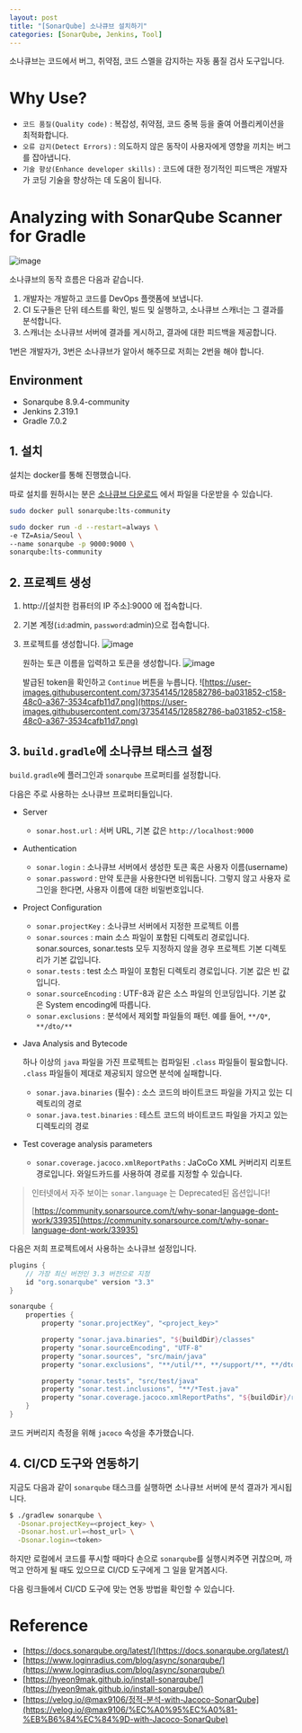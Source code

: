 ```yaml
---
layout: post
title: "[SonarQube] 소나큐브 설치하기"
categories: [SonarQube, Jenkins, Tool]
---
```


소나큐브는 코드에서 버그, 취약점, 코드 스멜을 감지하는 자동 품질 검사 도구입니다.

# Why Use?

- `코드 품질(Quality code)` : 복잡성, 취약점, 코드 중복 등을 줄여 어플리케이션을 최적화합니다.
- `오류 감지(Detect Errors)` : 의도하지 않은 동작이 사용자에게 영향을 끼치는 버그를 잡아냅니다.
- `기술 향상(Enhance developer skills)` : 코드에 대한 정기적인 피드백은 개발자가 코딩 기술을 향상하는 데 도움이 됩니다.

# Analyzing with SonarQube Scanner for Gradle
![image](https://user-images.githubusercontent.com/56301069/146433952-b688bb4b-1c14-42b6-9e98-99022ecdbb44.png)


소나큐브의 동작 흐름은 다음과 같습니다.

1. 개발자는 개발하고 코드를 DevOps 플랫폼에 보냅니다.
2. CI 도구들은 단위 테스트를 확인, 빌드 및 실행하고, 소나큐브 스캐너는 그 결과를 분석합니다.
3. 스캐너는 소나큐브 서버에 결과를 게시하고, 결과에 대한 피드백을 제공합니다.

1번은 개발자가, 3번은 소나큐브가 알아서 해주므로 저희는 2번을 해야 합니다.

## Environment
- Sonarqube 8.9.4-community
- Jenkins 2.319.1
- Gradle 7.0.2

## 1. 설치
설치는 docker를 통해 진행했습니다.

따로 설치를 원하시는 분은 [소나큐브 다운로드](https://www.sonarqube.org/downloads/?gads_campaign=Asia-SonarQube&gads_ad_group=SonarQube&gads_keyword=sonarqube&gclid=Cj0KCQiA5OuNBhCRARIsACgaiqUgii6OsetGX46aZOdMgbnES01gD5j7JHiZS4q2fb7PtMRSq3c8R44aAuCKEALw_wcB) 에서 파일을 다운받을 수 있습니다.

```bash
sudo docker pull sonarqube:lts-community

sudo docker run -d --restart=always \ 
-e TZ=Asia/Seoul \ 
--name sonarqube -p 9000:9000 \ 
sonarqube:lts-community
```

## 2. 프로젝트 생성

1. http://[설치한 컴퓨터의 IP 주소]:9000 에 접속합니다.
2. 기본 계정(`id`:admin, `password`:admin)으로 접속합니다.
3. 프로젝트를 생성합니다.
   ![image](https://user-images.githubusercontent.com/56301069/146434754-2290b444-ad06-44e7-b90a-5cd9dddcca38.png)

   원하는 토큰 이름을 입력하고 토큰을 생성합니다.
   ![image](https://user-images.githubusercontent.com/56301069/146434482-122c7536-9768-451a-9f78-a13ccf0de34a.png)

   발급된 token을 확인하고 `Continue` 버튼을 누릅니다.
   ![https://user-images.githubusercontent.com/37354145/128582786-ba031852-c158-48c0-a367-3534cafb11d7.png](https://user-images.githubusercontent.com/37354145/128582786-ba031852-c158-48c0-a367-3534cafb11d7.png)


## 3. `build.gradle`에 소나큐브 태스크 설정

`build.gradle`에 플러그인과 `sonarqube` 프로퍼티를 설정합니다.

다음은 주로 사용하는 소나큐브 프로퍼티들입니다.

- Server
    - `sonar.host.url` : 서버 URL, 기본 값은 `http://localhost:9000`

- Authentication
    - `sonar.login` : 소나큐브 서버에서 생성한 토큰 혹은 사용자 이름(username)
    - `sonar.password` : 만약 토큰을 사용한다면 비워둡니다. 그렇지 않고 사용자 로그인을 한다면, 사용자 이름에 대한 비밀번호입니다.

- Project Configuration
    - `sonar.projectKey` : 소나큐브 서버에서 지정한 프로젝트 이름
    - `sonar.sources` : main 소스 파일이 포함된 디렉토리 경로입니다. sonar.sources, sonar.tests 모두 지정하지 않을 경우 프로젝트 기본 디렉토리가 기본 값입니다.
    - `sonar.tests` : test 소스 파일이 포함된 디렉토리 경로입니다. 기본 값은 빈 값입니다.
    - `sonar.sourceEncoding` : UTF-8과 같은 소스 파일의 인코딩입니다. 기본 값은 System encoding에 따릅니다.
    - `sonar.exclusions` : 분석에서 제외할 파일들의 패턴. 예를 들어,  `**/Q*`, `**/dto/**`

- Java Analysis and Bytecode

  하나 이상의 `java` 파일을 가진 프로젝트는 컴파일된 `.class` 파일들이 필요합니다. `.class` 파일들이 제대로 제공되지 않으면 분석에 실패합니다.

    - `sonar.java.binaries` (필수) : 소스 코드의 바이트코드 파일을 가지고 있는 디렉토리의 경로
    - `sonar.java.test.binaries` : 테스트 코드의 바이트코드 파일을 가지고 있는 디렉토리의 경로

- Test coverage analysis parameters
    - `sonar.coverage.jacoco.xmlReportPaths` : JaCoCo XML 커버리지 리포트 경로입니다. 와일드카드를 사용하여 경로를 지정할 수 있습니다.


> 인터넷에서 자주 보이는 `sonar.language` 는 Deprecated된 옵션입니다!
>
>
> [https://community.sonarsource.com/t/why-sonar-language-dont-work/33935](https://community.sonarsource.com/t/why-sonar-language-dont-work/33935)
>

다음은 저희 프로젝트에서 사용하는 소나큐브 설정입니다.

```groovy
plugins {
    // 가장 최신 버전인 3.3 버전으로 지정
    id "org.sonarqube" version "3.3"
}

sonarqube {
    properties {
        property "sonar.projectKey", "<project_key>"

        property "sonar.java.binaries", "${buildDir}/classes"
        property "sonar.sourceEncoding", "UTF-8"
        property "sonar.sources", "src/main/java"
        property "sonar.exclusions", "**/util/**, **/support/**, **/dto/**"

        property "sonar.tests", "src/test/java"
        property "sonar.test.inclusions", "**/*Test.java"
        property "sonar.coverage.jacoco.xmlReportPaths", "${buildDir}/reports/jacoco/test/jacocoTestReport.xml"
    }
}
```

코드 커버리지 측정을 위해 `jacoco` 속성을 추가했습니다.

## 4. CI/CD 도구와 연동하기

지금도 다음과 같이 `sonarqube` 태스크를 실행하면 소나큐브 서버에 분석 결과가 게시됩니다.

```bash
$ ./gradlew sonarqube \
  -Dsonar.projectKey=<project_key> \
  -Dsonar.host.url=<host_url> \
  -Dsonar.login=<token>
```

하지만 로컬에서 코드를 푸시할 때마다 손으로 `sonarqube`를 실행시켜주면 귀찮으며, 까먹고 안하게 될 때도 있으므로 CI/CD 도구에게 그 일을 맡겨봅시다.

다음 링크들에서 CI/CD 도구에 맞는 연동 방법을 확인할 수 있습니다.

# Reference

- [https://docs.sonarqube.org/latest/](https://docs.sonarqube.org/latest/)
- [https://www.loginradius.com/blog/async/sonarqube/](https://www.loginradius.com/blog/async/sonarqube/)
- [https://hyeon9mak.github.io/install-sonarqube/](https://hyeon9mak.github.io/install-sonarqube/)
- [https://velog.io/@max9106/정적-분석-with-Jacoco-SonarQube](https://velog.io/@max9106/%EC%A0%95%EC%A0%81-%EB%B6%84%EC%84%9D-with-Jacoco-SonarQube)
